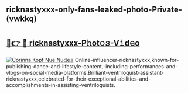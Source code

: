 ## ricknastyxxx-only-fans​-leaked-photo​-Private-(vwkkq)


# <h2><a href="https://mediaupload.pro?title=ricknastyxxx&ref=git">🔗👉 🔴 ricknastyxxx-P𝚑ot𝚘𝚜-V𝚒d𝚎o</a></h2>

[![Corinna Kopf Nue Nu𝚍e𝚜](https://i.imgur.com/0qMVB7G.gif)](https://mediaupload.pro?title=ricknastyxxx&ref=git)
Online-influencer-ricknastyxxx,known-for-publishing-dance-and-lifestyle-content,-including-performances-and-vlogs-on-social-media-platforms.Brilliant-ventriloquist-assistant-ricknastyxxx,celebrated-for-their-exceptional-abilities-and-accomplishments-in-assisting-ventriloquists.  